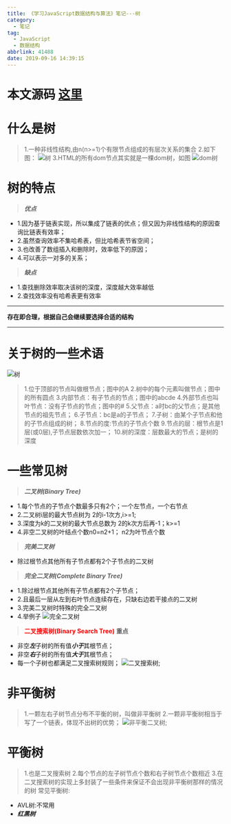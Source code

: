 ```yaml
---
title: 《学习JavaScript数据结构与算法》笔记---树
category:
  - 笔记
tag:
  - JavaScript
  - 数据结构
abbrlink: 41488
date: 2019-09-16 14:39:15
---
```

# 本文源码 [这里](https://github.com/SHUAXINDIARY/demo/blob/master/js%E5%9F%BA%E7%A1%80%E7%9F%A5%E8%AF%86/%E5%85%B3%E4%BA%8E%E6%A0%91.html)

# 什么是树

>1.一种非线性结构,由n(n>=1)个有限节点组成的有层次关系的集合
>2.如下图：
![树](/img/tree.jpg)
>3.HTML的所有dom节点其实就是一棵dom树，如图
![dom树](/img/domtree.gif)
<!-- more -->

# 树的特点
>***优点***
- 1.因为基于链表实现，所以集成了链表的优点；但又因为非线性结构的原因查询比链表有效率；
- 2.虽然查询效率不集哈希表，但比哈希表节省空间；
- 3.也改善了数组插入和删除时，效率低下的原因；
- 4.可以表示一对多的关系；

>***缺点***
- 1.查找删除效率取决该树的深度，深度越大效率越低
- 2.查找效率没有哈希表更有效率

-------
****存在即合理，根据自己会继续要选择合适的结构****

----------

# 关于树的一些术语

![树](/img/tree.jpg)

>1.位于顶部的节点叫做根节点；图中的A
>2.树中的每个元素叫做节点；图中的所有圆点
>3.内部节点：有子节点的节点；图中的abcde
>4.外部节点也叫叶节点：没有子节点的节点；图中的#
>5.父节点：a时bc的父节点；是其他节点的祖先节点；
>6.子节点：bc是a的子节点；
>7.子树：由某个子节点和他的子节点组成的树；
>8.节点的度:节点的子节点个数
>9.节点的层：根节点是1层(或0层),子节点层数依次加一；
>10.树的深度：层数最大的节点；是树的深度

# 一些常见树

>***二叉树(Binary Tree)***
- 1.每个节点的子节点个数最多只有2个；一个左节点，一个右节点
- 2.二叉树i层的最大节点树为 2的i-1次方,i>=1;
- 3.深度为k的二叉树的最大节点总数为 2的k次方后再-1；k>=1
- 4.非空二叉树的叶结点个数n0=n2+1； n2为叶节点个数

>***完美二叉树***
- 除过根节点其他所有子节点都有2个子节点的二叉树

>***完全二叉树(Complete Binary Tree)***
- 1.除过根节点其他所有子节点都有2个子节点；
- 2.且最后一层从左到右叶节点连续存在，只缺右边若干接点的二叉树
- 3.完美二叉树时特殊的完全二叉树
- 4.举例子
![完全二叉树](/img/treedemo.jpg)

>**<font color="red">二叉搜索树(Binary Search Tree)</font>**   ****重点****
- 非空***左***子树的所有值***小于***其根节点；
- 非空***右***子树的所有值***大于***其根节点；
- 每一个子树也都满足二叉搜索树规则；
![二叉搜索树](/img/bst.jpg);

# 非平衡树
>1.一颗左右子树节点分布不平衡的树，叫做非平衡树
>2.一颗非平衡树相当于写了一个链表，体现不出树的优势；
![非平衡二叉树](/img/notbts.jpg);

# 平衡树
>1.也是二叉搜索树
>2.每个节点的左子树节点个数和右子树节点个数相近
>3.在二叉搜索树的实现上多封装了一些条件来保证不会出现非平衡树那样的情况的树
>常见平衡树:
- AVL树:不常用
- ***红黑树***